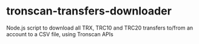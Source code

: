 # tronscan-transfers-downloader
Node.js script to download all TRX, TRC10 and TRC20 transfers to/from an account to a CSV file, using Tronscan APIs
